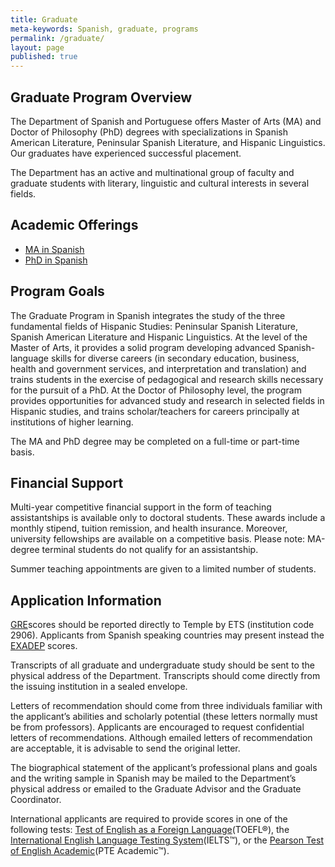 ```yaml
---
title: Graduate
meta-keywords: Spanish, graduate, programs
permalink: /graduate/
layout: page
published: true
---
```

## Graduate Program Overview

The Department of Spanish and Portuguese offers Master of Arts (MA) and Doctor of Philosophy (PhD) degrees with specializations in Spanish American Literature, Peninsular Spanish Literature, and Hispanic Linguistics. Our graduates have experienced successful placement.

The Department has an active and multinational group of faculty and graduate students with literary, linguistic and cultural interests in several fields.

## Academic Offerings

- [MA in Spanish](http://bulletin.temple.edu/graduate/scd/cla/spanish-ma/)
- [PhD in Spanish](http://bulletin.temple.edu/graduate/scd/cla/spanish-phd/)

## Program Goals

The Graduate Program in Spanish integrates the study of the three fundamental fields of Hispanic Studies: Peninsular Spanish Literature, Spanish American Literature and Hispanic Linguistics. At the level of the Master of Arts, it provides a solid program developing advanced Spanish-language skills for diverse careers (in secondary education, business, health and government services, and interpretation and translation) and trains students in the exercise of pedagogical and research skills necessary for the pursuit of a PhD. At the Doctor of Philosophy level, the program provides opportunities for advanced study and research in selected fields in Hispanic studies, and trains scholar/teachers for careers principally at institutions of higher learning.

The MA and PhD degree may be completed on a full-time or part-time basis.

## Financial Support

Multi-year competitive financial support in the form of teaching assistantships is available only to doctoral students. These awards include a monthly stipend, tuition remission, and health insurance. Moreover, university fellowships are available on a competitive basis. Please note: MA-degree terminal students do not qualify for an assistantship.

Summer teaching appointments are given to a limited number of students.

## Application Information

[GRE](http://www.ets.org/gre)scores should be reported directly to Temple by ETS (institution code 2906). Applicants from Spanish speaking countries may present instead the [EXADEP](http://www.ets.org/exadep) scores.

Transcripts of all graduate and undergraduate study should be sent to the physical address of the Department. Transcripts should come directly from the issuing institution in a sealed envelope.

Letters of recommendation should come from three individuals familiar with the applicant’s abilities and scholarly potential (these letters normally must be from professors). Applicants are encouraged to request confidential letters of recommendations. Although emailed letters of recommendation are acceptable, it is advisable to send the original letter.

The biographical statement of the applicant’s professional plans and goals and the writing sample in Spanish may be mailed to the Department’s physical address or emailed to the Graduate Advisor and the Graduate Coordinator.

International applicants are required to provide scores in one of the following tests: [Test of English as a Foreign Language](http://www.ets.org/toefl/)(TOEFL®), the [International English Language Testing System](http://www.ielts.org/)(IELTS™), or the [Pearson Test of English Academic](http://pearsonpte.com/Pages/Home.aspx)(PTE Academic™).
